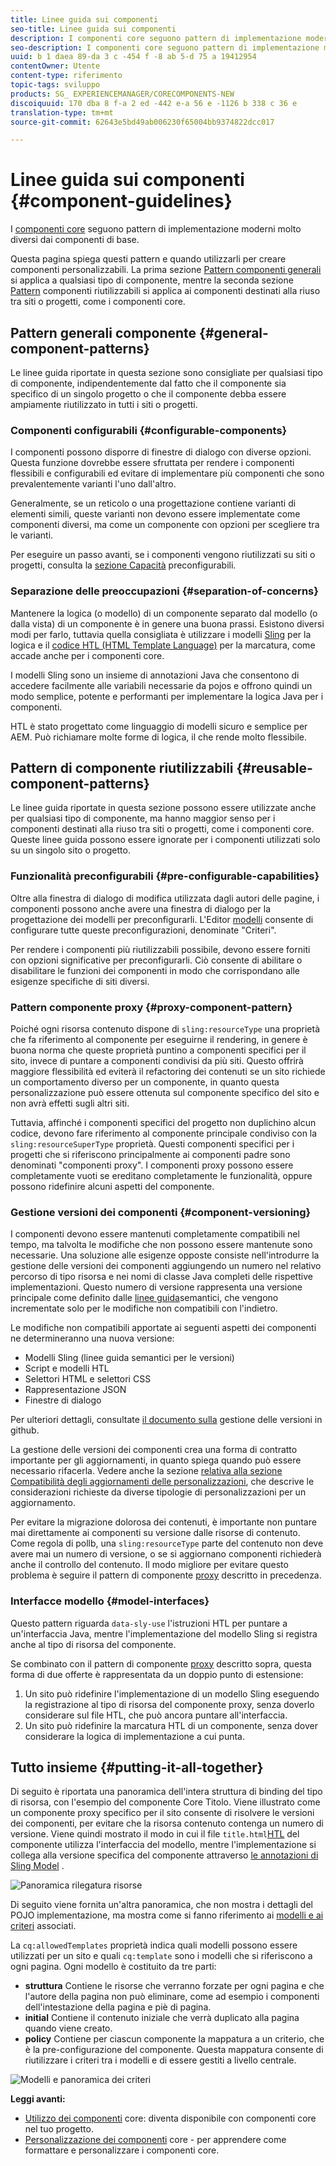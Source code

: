 ```yaml
---
title: Linee guida sui componenti
seo-title: Linee guida sui componenti
description: I componenti core seguono pattern di implementazione moderni molto diversi dai componenti di base.
seo-description: I componenti core seguono pattern di implementazione moderni molto diversi dai componenti di base.
uuid: b 1 daea 89-da 3 c -454 f -8 ab 5-d 75 a 19412954
contentOwner: Utente
content-type: riferimento
topic-tags: sviluppo
products: SG_ EXPERIENCEMANAGER/CORECOMPONENTS-NEW
discoiquuid: 170 dba 8 f-a 2 ed -442 e-a 56 e -1126 b 338 c 36 e
translation-type: tm+mt
source-git-commit: 62643e5bd49ab006230f65004bb9374822dcc017

---
```



# Linee guida sui componenti {#component-guidelines}

I [componenti core](developing.md) seguono pattern di implementazione moderni molto diversi dai componenti di base.

Questa pagina spiega questi pattern e quando utilizzarli per creare componenti personalizzabili. La prima sezione [Pattern componenti generali](guidelines.md) si applica a qualsiasi tipo di componente, mentre la seconda sezione [Pattern](guidelines.md) componenti riutilizzabili si applica ai componenti destinati alla riuso tra siti o progetti, come i componenti core.

## Pattern generali componente {#general-component-patterns}

Le linee guida riportate in questa sezione sono consigliate per qualsiasi tipo di componente, indipendentemente dal fatto che il componente sia specifico di un singolo progetto o che il componente debba essere ampiamente riutilizzato in tutti i siti o progetti.

### Componenti configurabili {#configurable-components}

I componenti possono disporre di finestre di dialogo con diverse opzioni. Questa funzione dovrebbe essere sfruttata per rendere i componenti flessibili e configurabili ed evitare di implementare più componenti che sono prevalentemente varianti l&#39;uno dall&#39;altro.

Generalmente, se un reticolo o una progettazione contiene varianti di elementi simili, queste varianti non devono essere implementate come componenti diversi, ma come un componente con opzioni per scegliere tra le varianti.

Per eseguire un passo avanti, se i componenti vengono riutilizzati su siti o progetti, consulta la [sezione Capacità](#pre-configurable-capabilities) preconfigurabili.

### Separazione delle preoccupazioni {#separation-of-concerns}

Mantenere la logica (o modello) di un componente separato dal modello (o dalla vista) di un componente è in genere una buona prassi. Esistono diversi modi per farlo, tuttavia quella consigliata è utilizzare i modelli [Sling](https://sling.apache.org/documentation/bundles/models.html) per la logica e il [codice HTL (HTML Template Language)](https://helpx.adobe.com/experience-manager/htl/using/overview.html) per la marcatura, come accade anche per i componenti core.

I modelli Sling sono un insieme di annotazioni Java che consentono di accedere facilmente alle variabili necessarie da pojos e offrono quindi un modo semplice, potente e performanti per implementare la logica Java per i componenti.

HTL è stato progettato come linguaggio di modelli sicuro e semplice per AEM. Può richiamare molte forme di logica, il che rende molto flessibile.

## Pattern di componente riutilizzabili {#reusable-component-patterns}

Le linee guida riportate in questa sezione possono essere utilizzate anche per qualsiasi tipo di componente, ma hanno maggior senso per i componenti destinati alla riuso tra siti o progetti, come i componenti core. Queste linee guida possono essere ignorate per i componenti utilizzati solo su un singolo sito o progetto.

### Funzionalità preconfigurabili {#pre-configurable-capabilities}

Oltre alla finestra di dialogo di modifica utilizzata dagli autori delle pagine, i componenti possono anche avere una finestra di dialogo per la progettazione dei modelli per preconfigurarli. L&#39;Editor [modelli](https://helpx.adobe.com/experience-manager/6-5/sites/authoring/using/templates.html) consente di configurare tutte queste preconfigurazioni, denominate &quot;Criteri&quot;.

Per rendere i componenti più riutilizzabili possibile, devono essere forniti con opzioni significative per preconfigurarli. Ciò consente di abilitare o disabilitare le funzioni dei componenti in modo che corrispondano alle esigenze specifiche di siti diversi.

<!-- 

Comment Type: annotation
Last Modified By: ims-author-CE1E2CE451D1F0680A490D45@AdobeID
Last Modified Date: 2017-04-17T17:49:04.584-0400

Unclear how I can add my own capability toggle (for example, if i extend a component and want to toggle that extended functionality ... )

 -->

### Pattern componente proxy {#proxy-component-pattern}

Poiché ogni risorsa contenuto dispone di `sling:resourceType` una proprietà che fa riferimento al componente per eseguirne il rendering, in genere è buona norma che queste proprietà puntino a componenti specifici per il sito, invece di puntare a componenti condivisi da più siti. Questo offrirà maggiore flessibilità ed eviterà il refactoring dei contenuti se un sito richiede un comportamento diverso per un componente, in quanto questa personalizzazione può essere ottenuta sul componente specifico del sito e non avrà effetti sugli altri siti.

Tuttavia, affinché i componenti specifici del progetto non duplichino alcun codice, devono fare riferimento al componente principale condiviso con la `sling:resourceSuperType` proprietà. Questi componenti specifici per i progetti che si riferiscono principalmente ai componenti padre sono denominati &quot;componenti proxy&quot;. I componenti proxy possono essere completamente vuoti se ereditano completamente le funzionalità, oppure possono ridefinire alcuni aspetti del componente.

### Gestione versioni dei componenti {#component-versioning}

I componenti devono essere mantenuti completamente compatibili nel tempo, ma talvolta le modifiche che non possono essere mantenute sono necessarie. Una soluzione alle esigenze opposte consiste nell&#39;introdurre la gestione delle versioni dei componenti aggiungendo un numero nel relativo percorso di tipo risorsa e nei nomi di classe Java completi delle rispettive implementazioni. Questo numero di versione rappresenta una versione principale come definito dalle [linee guida](https://semver.org/)semantici, che vengono incrementate solo per le modifiche non compatibili con l&#39;indietro.

Le modifiche non compatibili apportate ai seguenti aspetti dei componenti ne determineranno una nuova versione:

* Modelli Sling (linee guida semantici per le versioni)
* Script e modelli HTL
* Selettori HTML e selettori CSS
* Rappresentazione JSON
* Finestre di dialogo

Per ulteriori dettagli, consultate [il documento sulla](https://github.com/adobe/aem-core-wcm-components/wiki/Versioning-Policies) gestione delle versioni in github.

La gestione delle versioni dei componenti crea una forma di contratto importante per gli aggiornamenti, in quanto spiega quando può essere necessario rifacerla. Vedere anche la sezione [relativa alla sezione Compatibilità degli aggiornamenti delle personalizzazioni](customizing.md#upgrade-compatibility-of-customizations), che descrive le considerazioni richieste da diverse tipologie di personalizzazioni per un aggiornamento.

Per evitare la migrazione dolorosa dei contenuti, è importante non puntare mai direttamente ai componenti su versione dalle risorse di contenuto. Come regola di pollb, una `sling:resourceType` parte del contenuto non deve avere mai un numero di versione, o se si aggiornano componenti richiederà anche il controllo del contenuto. Il modo migliore per evitare questo problema è seguire il pattern di componente [proxy](#proxy-component-pattern) descritto in precedenza.

### Interfacce modello {#model-interfaces}

Questo pattern riguarda `data-sly-use` l&#39;istruzioni HTL per puntare a un&#39;interfaccia Java, mentre l&#39;implementazione del modello Sling si registra anche al tipo di risorsa del componente.

Se combinato con il pattern di componente [proxy](#proxy-component-pattern) descritto sopra, questa forma di due offerte è rappresentata da un doppio punto di estensione:

1. Un sito può ridefinire l&#39;implementazione di un modello Sling eseguendo la registrazione al tipo di risorsa del componente proxy, senza doverlo considerare sul file HTL, che può ancora puntare all&#39;interfaccia.
1. Un sito può ridefinire la marcatura HTL di un componente, senza dover considerare la logica di implementazione a cui punta.

## Tutto insieme {#putting-it-all-together}

Di seguito è riportata una panoramica dell&#39;intera struttura di binding del tipo di risorsa, con l&#39;esempio del componente Core Titolo. Viene illustrato come un componente proxy specifico per il sito consente di risolvere le versioni dei componenti, per evitare che la risorsa contenuto contenga un numero di versione. Viene quindi mostrato il modo in cui il file `title.html`[HTL](https://helpx.adobe.com/experience-manager/htl/using/overview.html) del componente utilizza l&#39;interfaccia del modello, mentre l&#39;implementazione si collega alla versione specifica del componente attraverso [le annotazioni di Sling Model](https://sling.apache.org/documentation/bundles/models.html) .

![Panoramica rilegatura risorse](assets/chlimage_1-32.png)

Di seguito viene fornita un&#39;altra panoramica, che non mostra i dettagli del POJO implementazione, ma mostra come si fanno riferimento ai [modelli e ai criteri](https://helpx.adobe.com/experience-manager/6-5/sites/developing/using/page-templates-editable.html) associati.

La `cq:allowedTemplates` proprietà indica quali modelli possono essere utilizzati per un sito e quali `cq:template` sono i modelli che si riferiscono a ogni pagina. Ogni modello è costituito da tre parti:

* **struttura**
Contiene le risorse che verranno forzate per ogni pagina e che l&#39;autore della pagina non può eliminare, come ad esempio i componenti dell&#39;intestazione della pagina e piè di pagina.
* **initial**
Contiene il contenuto iniziale che verrà duplicato alla pagina quando viene creato.
* **policy**
Contiene per ciascun componente la mappatura a un criterio, che è la pre-configurazione del componente. Questa mappatura consente di riutilizzare i criteri tra i modelli e di essere gestiti a livello centrale.

![Modelli e panoramica dei criteri](assets/screen_shot_2018-12-07at093102.png)

**Leggi avanti:**

* [Utilizzo dei componenti](using.md) core: diventa disponibile con componenti core nel tuo progetto.
* [Personalizzazione dei componenti](customizing.md) core - per apprendere come formattare e personalizzare i componenti core.
